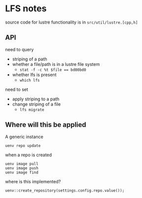 # LFS notes

source code for lustre functionality is in `src/util/lustre.[cpp,h]`

## API

need to query
+ striping of a path
+ whether a file/path is in a lustre file system
    - `stat -f -c %t $file == bd00bd0`
+ whether lfs is present
    - `which lfs`

need to set
- apply striping to a path
- change striping of a file
    - `lfs migrate`

## Where will this be applied

A generic instance

```
uenv repo update
```

when a repo is created

```
uenv image pull
uenv image push
uenv image find
```

where is this implemented?

```
uenv::create_repository(settings.config.repo.value());
```
